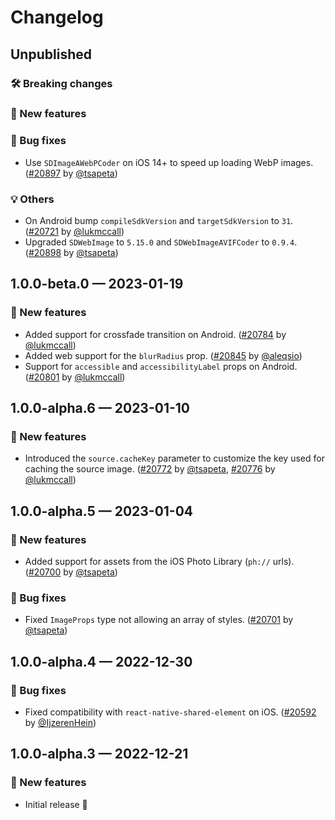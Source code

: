 # Changelog

## Unpublished

### 🛠 Breaking changes

### 🎉 New features

### 🐛 Bug fixes

- Use `SDImageAWebPCoder` on iOS 14+ to speed up loading WebP images. ([#20897](https://github.com/expo/expo/pull/20897) by [@tsapeta](https://github.com/tsapeta))

### 💡 Others

- On Android bump `compileSdkVersion` and `targetSdkVersion` to `31`. ([#20721](https://github.com/expo/expo/pull/20721) by [@lukmccall](https://github.com/lukmccall))
- Upgraded `SDWebImage` to `5.15.0` and `SDWebImageAVIFCoder` to `0.9.4`. ([#20898](https://github.com/expo/expo/pull/20898) by [@tsapeta](https://github.com/tsapeta))

## 1.0.0-beta.0 — 2023-01-19

### 🎉 New features

- Added support for crossfade transition on Android. ([#20784](https://github.com/expo/expo/pull/20784) by [@lukmccall](https://github.com/lukmccall))
- Added web support for the `blurRadius` prop. ([#20845](https://github.com/expo/expo/pull/20845) by [@aleqsio](https://github.com/aleqsio))
- Support for `accessible` and `accessibilityLabel` props on Android. ([#20801](https://github.com/expo/expo/pull/20801) by [@lukmccall](https://github.com/lukmccall))

## 1.0.0-alpha.6 — 2023-01-10

### 🎉 New features

- Introduced the `source.cacheKey` parameter to customize the key used for caching the source image. ([#20772](https://github.com/expo/expo/pull/20772) by [@tsapeta](https://github.com/tsapeta), [#20776](https://github.com/expo/expo/pull/20776) by [@lukmccall](https://github.com/lukmccall))

## 1.0.0-alpha.5 — 2023-01-04

### 🎉 New features

- Added support for assets from the iOS Photo Library (`ph://` urls). ([#20700](https://github.com/expo/expo/pull/20700) by [@tsapeta](https://github.com/tsapeta))

### 🐛 Bug fixes

- Fixed `ImageProps` type not allowing an array of styles. ([#20701](https://github.com/expo/expo/pull/20701) by [@tsapeta](https://github.com/tsapeta))

## 1.0.0-alpha.4 — 2022-12-30

### 🐛 Bug fixes

- Fixed compatibility with `react-native-shared-element` on iOS. ([#20592](https://github.com/expo/expo/pull/20592) by [@IjzerenHein](https://github.com/ijzerenhein))

## 1.0.0-alpha.3 — 2022-12-21

### 🎉 New features

- Initial release 🥳
